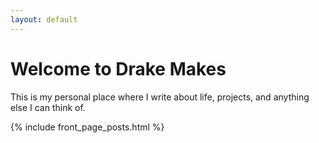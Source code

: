 ```yaml
---
layout: default
---
```

# Welcome to Drake Makes

This is my personal place where I write about life, projects, and anything else I can think of.

{% include front_page_posts.html %}

